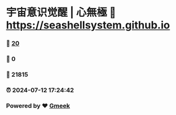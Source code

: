 # 宇宙意识觉醒 | 心無極 :link: https://seashellsystem.github.io 
### :page_facing_up: [20](https://seashellsystem.github.io/tag.html) 
### :speech_balloon: 0 
### :hibiscus: 21815 
### :alarm_clock: 2024-07-12 17:24:42 
### Powered by :heart: [Gmeek](https://github.com/Meekdai/Gmeek)

